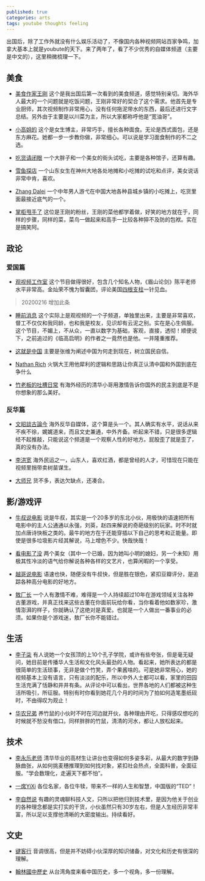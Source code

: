 ```yaml
---
published: true
categories: arts
tags: youtube thoughts feeling
---
```


出国后，除了工作外就没有什么娱乐活动了，不像国内各种视频网站百家争鸣，加拿大基本上就是youbute的天下。来了两年了，看了不少优秀的自媒体频道（主要是中文的），这里稍微梳理一下。

## 美食

* [美食作家王刚](https://www.youtube.com/channel/UCg0m_Ah8P_MQbnn77-vYnYw) 
这个是我出国后第一次看到的美食频道，感觉特别亲切。海外华人最大的一个问题就是吃饭问题，王刚非常好的契合了这个需求。他首先是专业厨师，其次视频制作非常用心，没有任何拖泥带水的东西，最后还进行文字总结。另外由于主要是以川菜为主，所以大家都称呼他是“宽油哥”。

* [小高姐的](https://www.youtube.com/channel/UCCKlp1JI9Yg3-cUjKPdD3mw)
这个是女生博主，非常巧手，擅长各种面食。无论是西式面包，还是东方麻花。她都一步一步教你做，非常细心。可以说是学习面食制作的不二之选。

* [吃货请闭眼](https://www.youtube.com/channel/UCtv1kOY3MEuk4T32mXG2kkg)
一个大胖子和一个美女的街头试吃，主要是各种馆子，还算有趣。

* [雪鱼探店](https://www.youtube.com/channel/UCwUFx_z61wqMV8zTUVDNV1w)
一个山东女生在神州大地各处地摊和小吃摊的试吃和点评，美女说话非常中肯，喜欢。

* [Zhang Dalei](https://www.youtube.com/channel/UCdTwi7V5f3Qr8tFb2-z2HZg)
一个中年男人游弋在中国大地各种县城乡镇的小吃摊上，吃货里面最接近底气的一个。

* [掌柜甩手了](https://www.youtube.com/channel/UCE1iTaz744nGffd_tSCGLWw)
这位是王刚的粉丝，王刚的菜他都学着做，好笑的地方就在于，同样的步骤，同样的菜，菜鸟一做起来和高手一比较各种猝不及防的包袱。实在是搞笑阿。

## 政论

### 爱国篇

* [观视频工作室](https://www.youtube.com/channel/UCYfJG6cGfW84FVLuy7semEg)
这个节目做得很好，包含几个知名人物，《眉山论剑》陈平老师水平非常高。金灿荣不愧为智囊团，评论美国[四根支柱](https://user.guancha.cn/main/content?id=91385&page=1)一针见血。

> 20200216 增加此条
* [睡前消息](https://www.youtube.com/watch?v=bjz_2PbZs20) 
这个实际上是观视频的一个子频道，单独里出来，主要是非常喜欢，督工不仅仅和我同龄，也和我是校友，见识却有云泥之别。实在是心生佩服。这个节目，不媚上，不从众，一直以数字为基础，客观，直接，透彻！顺便说下，之前追过的《临高启明》的作者之一竟然也是他。一并隆重推荐。

* [这就是中国](https://www.youtube.com/channel/UCJ06BguWKS5GJsEue7u79PQ)
主要是张维为阐述中国为何走到现在，树立国民自信。

* [Nathan Rich](https://www.youtube.com/channel/UCaSlyjhR4WC7QhYuaivxb6g)
火锅大王用他犀利的逻辑和思路让你真正认清中国和外国到底在争什么

* [竹老板的吐槽日常](https://www.youtube.com/channel/UCY8bSKQb5ZpP9QCszCCL-ow)
有海外经历的清华小哥用激情告诉你国外的民主到底是不是你想象的那么美好。

### 反华篇

* [文昭談古論今](https://www.youtube.com/channel/UCtAIPjABiQD3qjlEl1T5VpA)
海外反华自媒体，这个算是头一个。其人确实有水平，说话从来不疾不徐，娓娓道来，而且文史兼通，中外齐备。听起来不错，只是很多逻辑经不起推敲，只能说这个频道是一个观察人性的好地方。屁股歪了就是歪了，真的没有办法。

* [李洪宽](https://www.youtube.com/channel/UC13gtA2MjK4pcXNeLwaCnug)
海外民运之一，山东人，喜欢红酒，都是曾经的人才，可惜现在只能在视频里捎带卖树苗谋生。

* [大师兄](https://www.youtube.com/channel/UCpfFRS7QzLYkGqbrN1oxNNw)
货不多，表达欠缺点，还凑合。

## 影/游戏评

* [牛叔说电影](https://www.youtube.com/channel/UCJP8p8a_w5qIQk5PAMNzz8Q)
说是牛叔，其实是一个20多岁的东北小伙，用极快的语速把所有电影中的主人公通通以永强，刘英，赵四来解说的奇葩级别的玩家。时不时就加点唐诗快板之类的。最牛的地方在于还能穿插以下自己的思考和正能量。即使是很多垃圾影片经其解说，马上增色不少。快哉快哉！

* [看电影了没](https://www.youtube.com/channel/UCZmyD8-UsaxaVL-Zx3KEQKw)
两个美女（其中一个已婚，因为她叫小明的媳妇，另一个未知）用极其性冷淡的语气给你解说各种各样的文艺片，也算闲暇的一个享受。

* [越哥说电影](https://www.youtube.com/channel/UChgCVolsF6L7DWmOpWKSkMA)
语速也快，随便没有牛叔快，但是胜在银色，紧扣豆瓣评分，是追踪各种高分电影的好地方。

* [敖厂长](https://www.youtube.com/channel/UCCkMW93Am1pLfk2nZFKAmbQ)
一个人有激情不难，难得是一个人持续超过10年在游戏领域关注各种古董游戏，并真正找来这些古董在你面前玩给你看，当你看着他如数家珍，激情澎湃的样子，你就确认了这绝对是真爱。也就是一个人做出一番事业的必须。如果你是个游戏迷，敖厂长你不能错过。

## 生活

* [李子柒](https://www.youtube.com/channel/UCoC47do520os_4DBMEFGg4A)
有人说她一个女孩顶的上10个孔子学院，或许有些夸张，但是毫无疑问，她目前是传播华人生活和文化风头最劲的人物。看起来，她所表达的都是很简单的生活琐事，无非是做个竹凳，弄个果酱啥的。可是她非常用心，她的视频基本上没有语言，只有淡淡的配乐，所以中外人士都可以看，家里的田园生活充满了恬静和井井有条。从评论中可以看出，世界各地的人们都被这种生活所吸引，所征服。特别有时你看到她花几个月的时间为了拍如何造笔墨纸砚时，不由得叹为观止！ 

* [华农兄弟](https://www.youtube.com/channel/UCjEGRKDfUOel8Hp9Iumw5NQ)
养竹鼠的小伙时不时在河边就开伙，各种理由开吃，只得感叹想吃的时候就不愁没有借口。同样胖胖的竹鼠，清清的河水，都让人放松起来。

## 技术

* [李永乐老师](https://www.youtube.com/channel/UCSs4A6HYKmHA2MG_0z-F0xw)
清华毕业的高材生让讲台也变得如何多姿多彩，从最大的数字到静脉曲张，从如何挑麦穗推理到如何找对象，紧扣社会热点，全面科普，全面征服。“学会数理化，走遍天下都不怕”。

* [一席YiXi](https://www.youtube.com/channel/UCKFB_rVEFEF3l-onQGvGx1A)
各位名家，各位牛犊，带来不一样的人生和智慧，中国版的“TED”！

* [李自然说](https://www.youtube.com/channel/UCgLUl1WDoDXUtxPaZeSZHsw)
有趣的灵魂聊科技人文，只所以把他归到技术里，是因为他关于创业的各种理念都是实打实的干货，小伙虽然只有30岁左右，但是人生经历非常丰富，所以足以支撑他清晰的大密度输出。持续看好。

## 文史

* [键客行](https://www.youtube.com/channel/UChjYHZ3yGQucOFw14BNnTqw)
音调很高，但是并不妨碍小伙深厚的知识储备，对文化和历史有很深的理解。

* [翰林國中歷史](https://www.youtube.com/channel/UC3qdUNgu_k-HD_UgvmUnrJA)
从台湾角度来看中国历史，多一个视角，多一份理解。